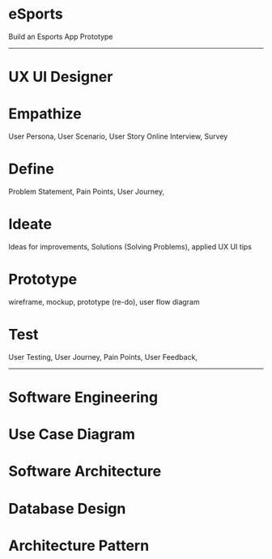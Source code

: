 # eSports
Build an Esports App Prototype

---------------------------------------------------------------------------

# UX UI Designer

# Empathize 
User Persona, User Scenario, User Story
Online Interview, Survey

# Define
Problem Statement, Pain Points, User Journey,

# Ideate
Ideas for improvements, Solutions (Solving Problems), applied UX UI tips 

# Prototype 
wireframe, mockup, prototype (re-do), user flow diagram

# Test
User Testing, User Journey, Pain Points, User Feedback, 

---------------------------------------------------------------------------

# Software Engineering

# Use Case Diagram

# Software Architecture 

# Database Design

# Architecture Pattern 
